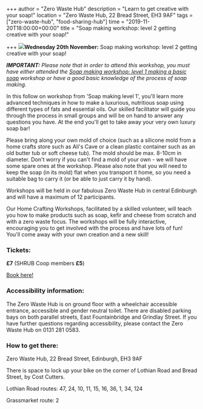 +++
author = "Zero Waste Hub"
description = "Learn to get creative with your soap!"
location = "Zero Waste Hub, 22 Bread Street, EH3 9AF"
tags = ["zero-waste-hub", "food-sharing-hub"]
time = "2019-11-20T18:00:00+00:00"
title = "Soap making workshop: level 2 getting creative with your soap!"

+++
**![](https://res.cloudinary.com/shrub-co-op/image/upload/v1571525055/shrubcoop.org/media/72676434_3703518886340371_6019844656202776576_n_sixocl.jpg)Wednesday 20th November:** Soap making workshop: level 2 getting creative with your soap!

**_IMPORTANT:_** _Please note that in order to attend this workshop, you must have either attended the_ [_Soap making workshop: level 1 making a basic soap_](https://www.shrubcoop.org/events/soap-making-workshop-level-1-making-a-basic-soap/ "https://www.shrubcoop.org/events/soap-making-workshop-level-1-making-a-basic-soap/") _workshop or have a good basic knowledge of the process of soap making._

In this follow on workshop from 'Soap making level 1', you'll learn more advanced techniques in how to make a luxurious, nutritious soap using different types of fats and essential oils. Our skilled facilitator will guide you through the process in small groups and will be on hand to answer any questions you have. At the end you'll get to take away your very own luxury soap bar!

Please bring along your own mold of choice (such as a silicone mold from a home crafts store such as Ali's Cave or a clean plastic container such as an old butter tub or soft cheese tub). The mold should be max. 8-10cm in diameter. Don't worry if you can't find a mold of your own - we will have some spare ones at the workshop. Please also note that you will need to keep the soap (in its mold) flat when you transport it home, so you need a suitable bag to carry it (or be able to just carry it by hand).

Workshops will be held in our fabulous Zero Waste Hub in central Edinburgh and will have a maximum of 12 participants.

Our Home Crafting Workshops, facilitated by a skilled volunteer, will teach you how to make products such as soap, kefir and cheese from scratch and with a zero waste focus. The workshops will be fully interactive, encouraging you to get involved with the process and have lots of fun! You'll come away with your own creation and a new skill!

### Tickets:

**£7** (SHRUB Coop members **£5**)

[Book here!](https://www.eventbrite.co.uk/e/soap-making-workshop-level-2-getting-creative-with-your-soap-tickets-77540077459 "https://www.eventbrite.co.uk/e/soap-making-workshop-level-2-getting-creative-with-your-soap-tickets-77540077459")

### Accessibility information:

The Zero Waste Hub is on ground floor with a wheelchair accessible entrance, accessible and gender neutral toilet. There are disabled parking bays on both parallel streets, East Fountainbridge and Grindlay Street. If you have further questions regarding accessibility, please contact the Zero Waste Hub on 0131 281 0583.

### How to get there:

Zero Waste Hub, 22 Bread Street, Edinburgh, EH3 9AF

There is space to lock up your bike on the corner of Lothian Road and Bread Street, by Cost Cutters.

Lothian Road routes: 47, 24, 10, 11, 15, 16, 36, 1, 34, 124

Grassmarket route: 2